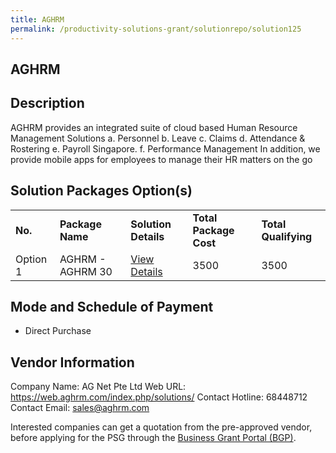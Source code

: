 ```yaml
---
title: AGHRM
permalink: /productivity-solutions-grant/solutionrepo/solution125
---
```


## AGHRM

## Description

AGHRM provides an integrated suite of cloud based Human Resource Management Solutions
a.	Personnel
b.	Leave
c.	Claims
d.	Attendance & Rostering
e.	Payroll Singapore. 
f.	Performance Management
In addition, we provide mobile apps for employees to manage their HR matters on the go

## Solution Packages Option(s)

<table>
<tr>
<td><b>No.</b></td>
<td><b>Package Name</b></td>
<td><b>Solution Details</b></td>
<td><b>Total Package Cost</b></td>
<td><b>Total Qualifying</b></td>
</tr>
<tr>
<td>Option 1</td>
<td>AGHRM - AGHRM 30</td>
<td><a href='https://www.gobusiness.gov.sg/images/psg/Desensitised_AG_NET_20200197_Annex_3_20200707122338_Part_1.pdf'>View Details</a></td>
<td>3500</td>
<td>3500</td>
</tr>
</table>

## Mode and Schedule of Payment

 - Direct Purchase

## Vendor Information

 Company Name: AG Net Pte Ltd 
Web URL: https://web.aghrm.com/index.php/solutions/ 
Contact Hotline: 68448712 
Contact Email: sales@aghrm.com 


Interested companies can get a quotation from the pre-approved vendor, before applying for the PSG through the <a href='https://www.businessgrants.gov.sg/'>Business Grant Portal (BGP)</a>.
<script src="/jquery/resize-tables.js"></script>
